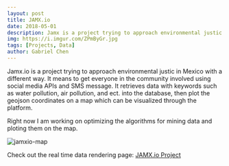 ```yaml
---
layout: post
title: JAMX.io
date: 2018-05-01
description: Jamx is a project trying to approach environmental justic in a different way.
img: https://i.imgur.com/ZPmByGr.jpg
tags: [Projects, Data]
author: Gabriel Chen
---
```

Jamx.io is a project trying to approach environmental justic in Mexico with a different way. It means to get everyone in the community involved using social media APIs and SMS message. It retrieves data with keywords such as water pollution, air pollution, and ect. into the database, then plot the geojson coordinates on a map which can be visualized through the platform.

Right now I am working on optimizing the algorithms for mining data and ploting them on the map.

![jamxio-map](https://i.imgur.com/omBmhJH.png)

Check out the real time data rendering page: [JAMX.io Project](https://www.jamx.io/)
